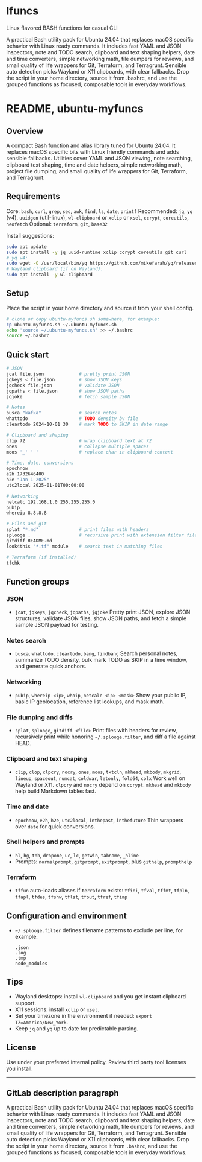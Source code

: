 # lfuncs
Linux flavored BASH functions for casual CLI

A practical Bash utility pack for Ubuntu 24.04 that replaces macOS specific behavior with Linux ready commands. It includes fast YAML and JSON inspectors, note and TODO search, clipboard and text shaping helpers, date and time converters, simple networking math, file dumpers for reviews, and small quality of life wrappers for Git, Terraform, and Terragrunt. Sensible auto detection picks Wayland or X11 clipboards, with clear fallbacks. Drop the script in your home directory, source it from .bashrc, and use the grouped functions as focused, composable tools in everyday workflows.

# README, ubuntu-myfuncs

## Overview

A compact Bash function and alias library tuned for Ubuntu 24.04. It replaces macOS specific bits with Linux friendly commands and adds sensible fallbacks. Utilities cover YAML and JSON viewing, note searching, clipboard text shaping, time and date helpers, simple networking math, project file dumping, and small quality of life wrappers for Git, Terraform, and Terragrunt.

## Requirements

Core: `bash`, `curl`, `grep`, `sed`, `awk`, `find`, `ls`, `date`, `printf`
Recommended: `jq`, `yq` (v4), `uuidgen` (util-linux), `wl-clipboard` or `xclip` or `xsel`, `ccrypt`, `coreutils`, `neofetch`
Optional: `terraform`, `git`, `base32`

Install suggestions:

```bash
sudo apt update
sudo apt install -y jq uuid-runtime xclip ccrypt coreutils git curl
# yq v4:
sudo wget -O /usr/local/bin/yq https://github.com/mikefarah/yq/releases/latest/download/yq_linux_amd64 && sudo chmod +x /usr/local/bin/yq
# Wayland clipboard (if on Wayland):
sudo apt install -y wl-clipboard
```

## Setup

Place the script in your home directory and source it from your shell config.

```bash
# clone or copy ubuntu-myfuncs.sh somewhere, for example:
cp ubuntu-myfuncs.sh ~/.ubuntu-myfuncs.sh
echo 'source ~/.ubuntu-myfuncs.sh' >> ~/.bashrc
source ~/.bashrc
```

## Quick start

```bash
# JSON
jcat file.json             # pretty print JSON
jqkeys < file.json         # show JSON keys
jqcheck file.json          # validate JSON
jqpaths < file.json        # show JSON paths
jqjoke                     # fetch sample JSON

# Notes
busca "kafka"              # search notes
whattodo                   # TODO density by file
cleartodo 2024-10-01 30    # mark TODO to SKIP in date range

# Clipboard and shaping
clip 72                    # wrap clipboard text at 72
ones                       # collapse multiple spaces
moos '_' ' '               # replace char in clipboard content

# Time, date, conversions
epochnow
e2h 1732646400
h2e "Jan 1 2025"
utc2local 2025-01-01T00:00:00

# Networking
netcalc 192.168.1.0 255.255.255.0
pubip
whereip 8.8.8.8

# Files and git
splat "*.md"               # print files with headers
splooge .                  # recursive print with extension filter file
gitdiff README.md
look4this "*.tf" module    # search text in matching files

# Terraform (if installed)
tfchk
```

## Function groups

### JSON

* `jcat`, `jqkeys`, `jqcheck`, `jqpaths`, `jqjoke`
  Pretty print JSON, explore JSON structures, validate JSON files, show JSON paths, and fetch a simple sample JSON payload for testing.

### Notes search

* `busca`, `whattodo`, `cleartodo`, `bang`, `findbang`
  Search personal notes, summarize TODO density, bulk mark TODO as SKIP in a time window, and generate quick anchors.

### Networking

* `pubip`, `whereip <ip>`, `whoip`, `netcalc <ip> <mask>`
  Show your public IP, basic IP geolocation, reference list lookups, and mask math.

### File dumping and diffs

* `splat`, `splooge`, `gitdiff <file>`
  Print files with headers for review, recursively print while honoring `~/.splooge.filter`, and diff a file against HEAD.

### Clipboard and text shaping

* `clip`, `clop`, `clpcry`, `nocry`, `ones`, `moos`, `txtcln`, `mkhead`, `mkbody`, `mkgrid`, `lineup`, `spaceout`, `numcat`, `coldwar`, `letonly`, `fold64`, `colx`
  Work well on Wayland or X11. `clpcry` and `nocry` depend on `ccrypt`. `mkhead` and `mkbody` help build Markdown tables fast.

### Time and date

* `epochnow`, `e2h`, `h2e`, `utc2local`, `inthepast`, `inthefuture`
  Thin wrappers over `date` for quick conversions.

### Shell helpers and prompts

* `hl`, `hg`, `tnb`, `dropone`, `uc`, `lc`, `getwin`, `tabname`, `_hline`
* Prompts: `normalprompt`, `gitprompt`, `exitprompt`, plus `githelp`, `prompthelp`

### Terraform

* `tffun` auto-loads aliases if `terraform` exists: `tfini`, `tfval`, `tffmt`, `tfpln`, `tfapl`, `tfdes`, `tfshw`, `tflst`, `tfout`, `tfref`, `tfimp`

## Configuration and environment

* `~/.splooge.filter` defines filename patterns to exclude per line, for example:

  ```
  .json
  .log
  .tmp
  node_modules
  ```

## Tips

* Wayland desktops: install `wl-clipboard` and you get instant clipboard support.
* X11 sessions: install `xclip` or `xsel`.
* Set your timezone in the environment if needed: `export TZ=America/New_York`.
* Keep `jq` and `yq` up to date for predictable parsing.

## License

Use under your preferred internal policy. Review third party tool licenses you install.

---

## GitLab description paragraph

A practical Bash utility pack for Ubuntu 24.04 that replaces macOS specific behavior with Linux ready commands. It includes fast YAML and JSON inspectors, note and TODO search, clipboard and text shaping helpers, date and time converters, simple networking math, file dumpers for reviews, and small quality of life wrappers for Git, Terraform, and Terragrunt. Sensible auto detection picks Wayland or X11 clipboards, with clear fallbacks. Drop the script in your home directory, source it from `.bashrc`, and use the grouped functions as focused, composable tools in everyday workflows.

